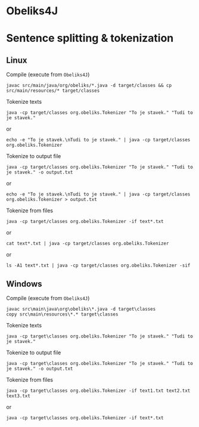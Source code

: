 Obeliks4J
===

Sentence splitting & tokenization
===

Linux
---

Compile (execute from `Obeliks4J`)
```
javac src/main/java/org/obeliks/*.java -d target/classes && cp src/main/resources/* target/classes
```

Tokenize texts 
```
java -cp target/classes org.obeliks.Tokenizer "To je stavek." "Tudi to je stavek."
```
or
```
echo -e "To je stavek.\nTudi to je stavek." | java -cp target/classes org.obeliks.Tokenizer
```

Tokenize to output file
```
java -cp target/classes org.obeliks.Tokenizer "To je stavek." "Tudi to je stavek." -o output.txt
```
or
```
echo -e "To je stavek.\nTudi to je stavek." | java -cp target/classes org.obeliks.Tokenizer > output.txt
```

Tokenize from files 
```
java -cp target/classes org.obeliks.Tokenizer -if text*.txt
```
or
```
cat text*.txt | java -cp target/classes org.obeliks.Tokenizer
```
or
```
ls -A1 text*.txt | java -cp target/classes org.obeliks.Tokenizer -sif
```

Windows
---

Compile (execute from `Obeliks4J`)
```
javac src\main\java\org\obeliks\*.java -d target\classes
copy src\main\resources\*.* target\classes
```

Tokenize texts 
```
java -cp target\classes org.obeliks.Tokenizer "To je stavek." "Tudi to je stavek."
```

Tokenize to output file
```
java -cp target\classes org.obeliks.Tokenizer "To je stavek." "Tudi to je stavek." -o output.txt
```

Tokenize from files 
```
java -cp target\classes org.obeliks.Tokenizer -if text1.txt text2.txt text3.txt
```
or
```
java -cp target\classes org.obeliks.Tokenizer -if text*.txt
```
